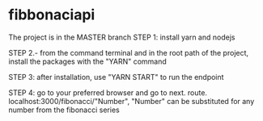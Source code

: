 # fibbonaciapi

The project is in the MASTER branch
STEP 1: install yarn and nodejs

STEP 2.- from the command terminal and in the root path of the project, install the packages with the "YARN" command

STEP 3: after installation, use "YARN START" to run the endpoint

STEP 4: go to your preferred browser and go to next. route. localhost:3000/fibonacci/"Number", "Number" can be substituted for any number from the fibonacci series
